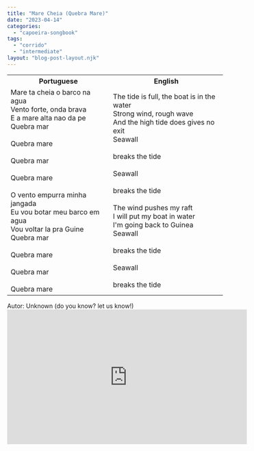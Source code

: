 ```yaml
---
title: "Mare Cheia (Quebra Mare)"
date: "2023-04-14"
categories: 
  - "capoeira-songbook"
tags: 
  - "corrido"
  - "intermediate"
layout: "blog-post-layout.njk"
---
```


<table class="capoeira-table">
    <tr class="header-row">
        <th>Portuguese</th>
        <th>English</th>
    </tr>
    <tr>
        <td>Mare ta cheia o barco na agua<br>
        Vento forte, onda brava<br>
        E a mare alta nao da pe<br>
        Quebra mar<br>
        <br>
        Quebra mare<br>
        <br>
        Quebra mar<br>
        <br>
        Quebra mare<br>
        <br>
        O vento empurra minha jangada<br>
        Eu vou botar meu barco em agua<br>
        Vou voltar la pra Guine<br>
        Quebra mar<br>
        <br>
        Quebra mare<br>
        <br>
        Quebra mar<br>
        <br>
        Quebra mare</td>
        <td>The tide is full, the boat is in the water<br>
        Strong wind, rough wave<br>
        And the high tide does gives no exit<br>
        Seawall<br>
        <br>
        breaks the tide<br>
        <br>
        Seawall<br>
        <br>
        breaks the tide<br>
        <br>
        The wind pushes my raft<br>
        I will put my boat in water<br>
        I'm going back to Guinea<br>
        Seawall<br>
        <br>
        breaks the tide<br>
        <br>
        Seawall<br>
        <br>
        breaks the tide</td>
    </tr>
</table>

<figcaption>
Autor: Unknown (do you know? let us know!)
</figcaption>

<iframe width="560" height="315" src="https://www.youtube.com/embed/w59sFgZrYdM" title="YouTube video player" frameborder="0" allow="accelerometer; autoplay; clipboard-write; encrypted-media; gyroscope; picture-in-picture" allowfullscreen></iframe>